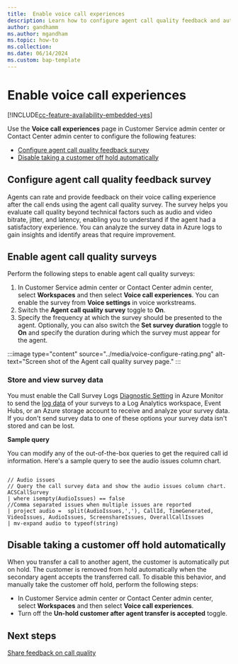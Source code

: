 ```yaml
---
title:  Enable voice call experiences
description: Learn how to configure agent call quality feedback and automatically remove a customer from hold.
author: gandhamm
ms.author: mgandham
ms.topic: how-to
ms.collection: 
ms.date: 06/14/2024
ms.custom: bap-template 
---
```


# Enable voice call experiences

[!INCLUDE[cc-feature-availability-embedded-yes](../../includes/cc-feature-availability-embedded-yes.md)]

Use the **Voice call experiences** page in Customer Service admin center or Contact Center admin center to configure the following features:

- [Configure agent call quality feedback survey](#configure-agent-call-quality-feedback-survey)
- [Disable taking a customer off hold automatically](#disable-taking-a-customer-off-hold-automatically)

## Configure agent call quality feedback survey 

Agents can rate and provide feedback on their voice calling experience after the call ends using the agent call quality survey. The survey helps you evaluate call quality beyond technical factors such as audio and video bitrate, jitter, and latency, enabling you to understand if the agent had a satisfactory experience. You can analyze the survey data in Azure logs to gain insights and identify areas that require improvement.

## Enable agent call quality surveys

Perform the following steps to enable agent call quality surveys:

1. In Customer Service admin center or Contact Center admin center, select **Workspaces** and then select **Voice call experiences**. You can enable the survey from **Voice settings** in voice workstreams. 
3. Switch the **Agent call quality survey** toggle to **On**.
4. Specify the frequency at which the survey should be presented to the agent. Optionally, you can also switch the **Set survey duration** toggle to **On** and specify the duration during which the survey must appear for the agent.

 :::image type="content" source="../media/voice-configure-rating.png" alt-text="Screen shot of the Agent call quality survey page." :::

### Store and view survey data

You must enable the Call Survey Logs [Diagnostic Setting](/azure/communication-services/concepts/analytics/enable-logging) in Azure Monitor to send the [log data](/azure/communication-services/concepts/analytics/logs/end-of-call-survey-logs) of your surveys to a Log Analytics workspace, Event Hubs, or an Azure storage account to receive and analyze your survey data. If you don't send survey data to one of these options your survey data isn't stored and can be lost.

**Sample query**

You can modify any of the out-of-the-box queries to get the required call id information. Here's a sample query to see the audio issues column chart.

```

// Audio issues 
// Query the call survey data and show the audio issues column chart. 
ACSCallSurvey
| where isempty(AudioIssues) == false
//Comma separated issues when multiple issues are reported
| project audio =  split(AudioIssues,','), CallId, TimeGenerated, VideoIssues, AudioIssues, ScreenshareIssues, OverallCallIssues
| mv-expand audio to typeof(string)

```

## Disable taking a customer off hold automatically

When you transfer a call to another agent, the customer is automatically put on hold. The customer is removed from hold automatically when the secondary agent accepts the transferred call. To disable this behavior, and manually take the customer off hold, perform the following steps:
- In Customer Service admin center or Contact Center admin center, select **Workspaces** and then select **Voice call experiences**.
- Turn off the **Un-hold customer after agent transfer is accepted** toggle. 

## Next steps

[Share feedback on call quality](../use/voice-channel-agent-experience.md#share-feedback-on-call-quality)
